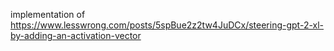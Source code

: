 implementation of https://www.lesswrong.com/posts/5spBue2z2tw4JuDCx/steering-gpt-2-xl-by-adding-an-activation-vector

